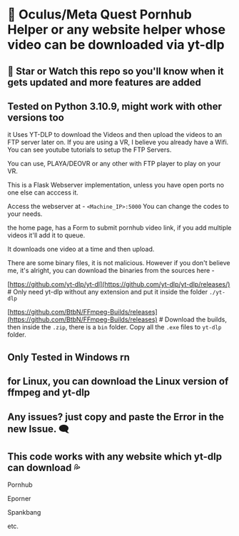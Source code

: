 # :hot_face: Oculus/Meta Quest Pornhub Helper or any website helper whose video can be downloaded via yt-dlp

## :gift_heart: Star or Watch this repo so you'll know when it gets updated and more features are added

## Tested on Python 3.10.9, might work with other versions too

it Uses YT-DLP to download the Videos and then upload the videos to an FTP server later on. If you are using a VR, I believe you already have a Wifi. You can see youtube tutorials to setup the FTP Servers.

You can use, PLAYA/DEOVR or any other with FTP player to play on your VR.

This is a Flask Webserver implementation, unless you have open ports no one else can acccess it.

Access the webserver at - ```<Machine_IP>:5000``` You can change the codes to your needs.

the home page, has a Form to submit pornhub video link, if you add multiple videos it'll add it to queue.

It downloads one video at a time and then upload.

There are some binary files, it is not malicious. However if you don't believe me, it's alright, you can download the binaries from the sources here -

[https://github.com/yt-dlp/yt-dl](https://github.com/yt-dlp/yt-dlp/releases/) # Only need yt-dlp without any extension and put it inside the folder ```./yt-dlp```

[https://github.com/BtbN/FFmpeg-Builds/releases](https://github.com/BtbN/FFmpeg-Builds/releases) # Download the builds, then inside the ```.zip```, there is a ```bin``` folder. Copy all the ```.exe``` files to ```yt-dlp``` folder.

## Only Tested in Windows rn

## for Linux, you can download the Linux version of ffmpeg and yt-dlp

## Any issues? just copy and paste the Error in the new Issue. :left_speech_bubble: 	

## This code works with any website which yt-dlp can download :sweat_drops:
Pornhub

Eporner

Spankbang

etc.
